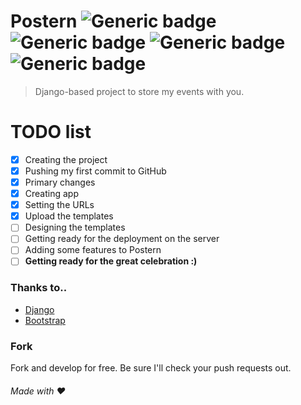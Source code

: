 # Postern ![Generic badge](https://img.shields.io/badge/Build-inprogress-<COLOR>.svg) ![Generic badge](https://img.shields.io/badge/License-MIT-orange.svg) ![Generic badge](https://img.shields.io/badge/Language-python-yellow.svg) ![Generic badge](https://img.shields.io/badge/Framework-Django-green.svg)

> Django-based project to store my events with you.

# TODO list
- [x] Creating the project
- [x] Pushing my first commit to GitHub
- [x] Primary changes
- [x] Creating app
- [x] Setting the URLs
- [x] Upload the templates
- [ ] Designing the templates
- [ ] Getting ready for the deployment on the server
- [ ] Adding some features to Postern
- [ ] **Getting ready for the great celebration :)**

### Thanks to..
* [Django](https://djangoproject.com)
* [Bootstrap](https://getbootstrap.com/)

### Fork
Fork and develop for free. Be sure I'll check your push requests out.

###### Made with ❤
